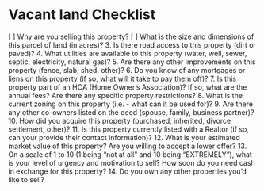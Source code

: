 # Vacant land Checklist
[ ] Why are you selling this property?
[ ] What is the size and dimensions of this parcel of land (in acres)?
3. Is there road access to this property (dirt or paved)?
4. What utilities are available to this property (water, well, sewer, septic, electricity, natural gas)?
5. Are there any other improvements on this property (fence, slab, shed, other)?
6. Do you know of any mortgages or liens on this property (if so, what will it take to pay them off)?
7. Is this property part of an HOA (Home Owner’s Association)? If so, what are the annual fees? Are there any specific property restrictions?
8. What is the current zoning on this property (i.e. - what can it be used for)?
9. Are there any other co-owners listed on the deed (spouse, family, business partner)?
10. How did you acquire this property (purchased, inherited, divorce settlement, other)?
11. Is this property currently listed with a Realtor (if so, can your provide their contact information)?
12. What is your estimated market value of this property? Are you willing to accept a lower offer?
13. On a scale of 1 to 10 (1 being “not at all” and 10 being “EXTREMELY”), what is your level of urgency and motivation to sell? How soon do you need cash in exchange for this property?
14. Do you own any other properties you’d like to sell?
